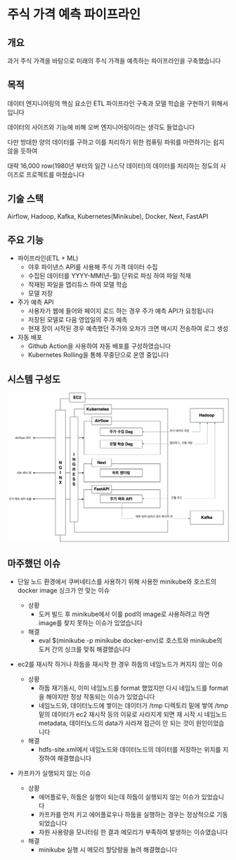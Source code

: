 # 주식 가격 예측 파이프라인

## 개요

과거 주식 가격을 바탕으로 미래의 주식 가격을 예측하는 파이프라인을 구축했습니다

## 목적

데이터 엔지니어링의 핵심 요소인 ETL 파이프라인 구축과 모델 학습을 구현하기 위해서입니다

데이터의 사이즈와 기능에 비해 오버 엔지니어링이라는 생각도 들었습니다

다만 방대한 양의 데이터를 구하고 이를 처리하기 위한 컴퓨팅 파워를 마련하기는 쉽지 않을 듯하여

대략 16,000 row(1980년 부터의 일간 나스닥 데이터)의 데이터를 처리하는 정도의 사이즈로 프로젝트를 마쳤습니다

## 기술 스택

Airflow, Hadoop, Kafka, Kubernetes(Minikube), Docker, Next, FastAPI

## 주요 기능

- 파이프라인(ETL + ML)
  - 야후 파이낸스 API를 사용해 주식 가격 데이터 수집
  - 수집된 데이터를 YYYY-MM(년-월) 단위로 파싱 하여 파일 적재
  - 적재된 파일을 맵리듀스 하여 모델 학습
  - 모델 저장
- 주가 예측 API
  - 사용자가 웹에 들어와 페이지 로드 하는 경우 주가 예측 API가 요청됩니다
  - 저장된 모델로 다음 영업일의 주가 예측
  - 현재 장이 시작된 경우 예측했던 주가와 오차가 크면 메시지 전송하여 로그 생성
- 자동 배포
  - Github Action을 사용하여 자동 배포를 구성하였습니다
  - Kubernetes Rolling을 통해 무중단으로 운영 중입니다

## 시스템 구성도

![시스템 구성도](./system_diagram.svg)

## 마주했던 이슈

- 단일 노드 환경에서 쿠버네티스를 사용하기 위해 사용한 minikube와 호스트의 docker image 싱크가 안 맞는 이슈

  - 상황
    - 도커 빌드 후 minikube에서 이를 pod의 image로 사용하려고 하면 image를 찾지 못하는 이슈가 있었습니다
  - 해결
    - eval $(minikube -p minikube docker-env)로 호스트와 minikube의 도커 간의 싱크를 맞춰 해결했습니다

- ec2를 재시작 하거나 하둡을 재시작 한 경우 하둡의 네임노드가 켜지지 않는 이슈

  - 상황
    - 하둡 재기동시, 이미 네임노드를 format 했었지만 다시 네임노드를 format을 해야지만 정상 작동되는 이슈가 있었습니다
    - 네임노드와, 데이터노드에 쌓이는 데이터가 /tmp 디렉토리 밑에 쌓여 /tmp 밑의 데이터가 ec2 재시작 등의 이유로 사라지게 되면 재 시작 시 네임노드 metadata, 데이터노드의 data가 사라져 접근이 안 되는 것이 원인이었습니다
  - 해결
    - hdfs-site.xml에서 네임노드와 데이터노드의 데이터를 저장하는 위치를 지정하여 해결했습니다

- 카프카가 실행되지 않는 이슈
  - 상황
    - 에어플로우, 하둡은 실행이 되는데 하둡이 실행되지 않는 이슈가 있었습니다
    - 카프카를 먼저 키고 에어플로우나 하둡을 실행하는 경우는 정상적으로 기동 되었습니다
    - 자원 사용량을 모니터링 한 결과 메모리가 부족하여 발생하는 이슈였습니다
  - 해결
    - minikube 실행 시 메모리 할당량을 늘려 해결했습니다
